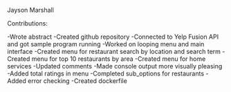Jayson Marshall

Contributions:

-Wrote abstract
-Created github repository
-Connected to Yelp Fusion API and got sample program running
-Worked on looping menu and main interface
-Created menu for restaurant search by location and search term
-Created menu for top 10 restaurants by area
-Created menu for home services
-Updated comments
-Made console output more visually pleasing
-Added total ratings in menu
-Completed sub_options for restaurants
-Added error checking
-Created dockerfile
